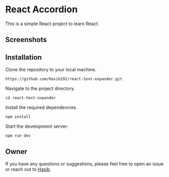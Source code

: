 # React Accordion

This is a simple React project to learn React. 

## Screenshots



## Installation

Clone the repository to your local machine.

```
https://github.com/Hasib192/react-text-expander.git
```

Navigate to the project directory.

```
cd react-text-expander
```

Install the required dependencies.

```
npm install
```

Start the development server:

```
npm run dev
```

## Owner

If you have any questions or suggestions, please feel free to open an issue or reach out to [Hasib](mailto:hasibhosen7612@gmail.com).